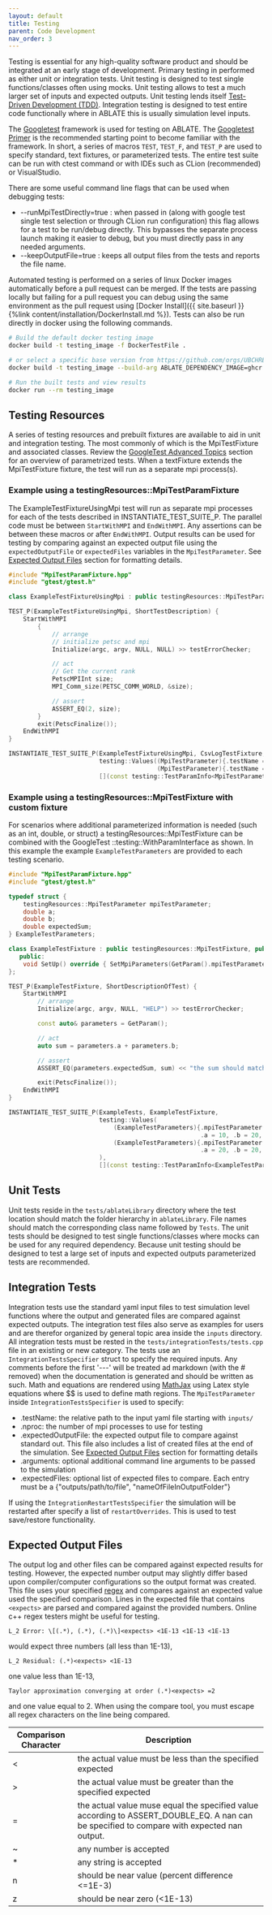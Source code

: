 ```yaml
---
layout: default
title: Testing
parent: Code Development
nav_order: 3
---
```


Testing is essential for any high-quality software product and should be integrated at an early stage of development. Primary testing in performed as either unit or integration tests.  Unit testing is designed to test single functions/classes often using mocks.  Unit testing allows to test a much larger set of inputs and expected outputs.  Unit testing lends itself [Test-Driven Development (TDD)](https://en.wikipedia.org/wiki/Test-driven_development).   Integration testing is designed to test entire code functionally where in ABLATE this is usually simulation level inputs.


The [Googletest](https://github.com/google/googletest) framework is used for testing on ABLATE.  The [Googletest Primer](https://google.github.io/googletest/primer.html) is the recommended starting point to become familiar with the framework.  In short, a series of macros `TEST`, `TEST_F`, and `TEST_P` are used to specify standard, text fixtures, or parameterized tests.  The entire test suite can be run with ctest command or with IDEs such as CLion (recommended) or VisualStudio.

There are some useful command line flags that can be used when debugging tests:
- \-\-runMpiTestDirectly=true : when passed in (along with google test single test selection or through CLion run configuration) this flag allows for a test to be run/debug directly.  This bypasses the separate process launch making it easier to debug, but you must directly pass in any needed arguments.
- \-\-keepOutputFile=true : keeps all output files from the tests and reports the file name.

Automated testing is performed on a series of linux Docker images automatically before a pull request can be merged.  If the tests are passing locally but failing for a pull request you can debug using the same environment as the pull request using [Docker Install]({{ site.baseurl }}{%link content/installation/DockerInstall.md %}).  Tests can also be run directly in docker using the following commands.

```bash
# Build the default docker testing image
docker build -t testing_image -f DockerTestFile .

# or select a specific base version from https://github.com/orgs/UBCHREST/packages?tab=packages&q=ablate-dependencies
docker build -t testing_image --build-arg ABLATE_DEPENDENCY_IMAGE=ghcr.io/ubchrest/ablate/ablate-dependencies-clang-index64:latest -f DockerTestFile .

# Run the built tests and view results
docker run --rm testing_image 

```

## Testing Resources
A series of testing resources and prebuilt fixtures are available to aid in unit and integration testing.  The most commonly of which is the MpiTestFixture and associated classes.  Review the [GoogleTest Advanced Topics](https://google.github.io/googletest/advanced.html#value-parameterized-tests) section for an overview of parametrized tests.  When a textFixture extends the MpiTestFixture fixture, the test will run as a separate mpi process(s).

### Example using a testingResources::MpiTestParamFixture
The ExampleTestFixtureUsingMpi test will run as separate mpi processes for each of the tests described in INSTANTIATE_TEST_SUITE_P. The parallel code must be between `StartWithMPI` and `EndWithMPI`.  Any assertions can be between these macros or after `EndWithMPI`.  Output results can be used for testing by comparing against an expected output file using the `expectedOutputFile` or `expectedFiles` variables in the `MpiTestParameter`.  See [Expected Output Files](#expected-output-files) section for formatting details.
```c++
#include "MpiTestParamFixture.hpp"
#include "gtest/gtest.h"

class ExampleTestFixtureUsingMpi : public testingResources::MpiTestParamFixture {};

TEST_P(ExampleTestFixtureUsingMpi, ShortTestDescription) {
    StartWithMPI
        {
            // arrange
            // initialize petsc and mpi
            Initialize(argc, argv, NULL, NULL) >> testErrorChecker;

            // act
            // Get the current rank
            PetscMPIInt size;
            MPI_Comm_size(PETSC_COMM_WORLD, &size);

            // assert
            ASSERT_EQ(2, size);
        }
        exit(PetscFinalize());
    EndWithMPI
}

INSTANTIATE_TEST_SUITE_P(ExampleTestFixtureUsingMpi, CsvLogTestFixture,
                         testing::Values((MpiTestParameter){.testName = "mpi test 1", .nproc = 2, .arguments = ""},
                                         (MpiTestParameter){.testName = "mpi test 2", .nproc = 3, .arguments = ""}),
                         [](const testing::TestParamInfo<MpiTestParameter> &info) { return info.param.getTestName(); });

```

### Example using a testingResources::MpiTestFixture with custom fixture
For scenarios where additional parameterized information is needed (such as an int, double, or struct) a testingResources::MpiTestFixture can be combined with the GoogleTest ::testing::WithParamInterface as shown.  In this example the example `ExampleTestParameters` are provided to each testing scenario.
```c++
#include "MpiTestParamFixture.hpp"
#include "gtest/gtest.h"

typedef struct {
    testingResources::MpiTestParameter mpiTestParameter;
    double a;
    double b;
    double expectedSum;
} ExampleTestParameters;

class ExampleTestFixture : public testingResources::MpiTestFixture, public ::testing::WithParamInterface<ExampleTestParameters> {
   public:
    void SetUp() override { SetMpiParameters(GetParam().mpiTestParameter); }
};

TEST_P(ExampleTestFixture, ShortDescriptionOfTest) {
    StartWithMPI
        // arrange
        Initialize(argc, argv, NULL, "HELP") >> testErrorChecker;

        const auto& parameters = GetParam();

        // act
        auto sum = parameters.a + parameters.b;

        // assert
        ASSERT_EQ(parameters.expectedSum, sum) << "the sum should match";

        exit(PetscFinalize());
    EndWithMPI
}

INSTANTIATE_TEST_SUITE_P(ExampleTests, ExampleTestFixture,
                         testing::Values(
                             (ExampleTestParameters){.mpiTestParameter = {.testName = "test 1", .nproc = 1, .arguments = ""},
                                                     .a = 10, .b = 20, .expectedSum = 30},
                             (ExampleTestParameters){.mpiTestParameter = {.testName = "test 2", .nproc = 1, .arguments = ""},
                                                     .a = 20, .b = 20, .expectedSum = 40}
                         ),
                         [](const testing::TestParamInfo<ExampleTestParameters>& info) { return info.param.mpiTestParameter.getTestName(); });

```

## Unit Tests
Unit tests reside in the `tests/ablateLibrary` directory where the test location should match the folder hierarchy in  `ablateLibrary`.  File names should match the corresponding class name followed by `Tests`.  The unit tests should be designed to test single functions/classes where mocks can be used for any required dependency.  Because unit testing should be designed to test a large set of inputs and expected outputs parameterized tests are recommended.

## Integration Tests
Integration tests use the standard yaml input files to test simulation level functions where the output and generated files are compared against expected outputs.  The integration test files also serve as examples for users and are therefor organized by general topic area inside the `inputs` directory.  All integration tests must be rested in the `tests/integrationTests/tests.cpp` file in an existing or new category.  The tests use an `IntegrationTestsSpecifier` struct to specify the required inputs. Any comments before the first '---' will be treated ad markdown (with the # removed) when the documentation is generated and should be written as such.  Math and equations are rendered using [MathJax](https://www.mathjax.org) using Latex style equations where $$ is used to define math regions.  The `MpiTestParameter` inside `IntegrationTestsSpecifier` is used to specify:

- .testName: the relative path to the input yaml file starting with `inputs/`
- .nproc: the number of mpi processes to use for testing
- .expectedOutputFile: the expected output file to compare against standard out.  This file also includes a list of created files at the end of the simulation. See [Expected Output Files](#expected-output-files) section for formatting details
- .arguments: optional additional command line arguments to be passed to the simulation
- .expectedFiles: optional list of expected files to compare.  Each entry must be a {"outputs/path/to/file", "nameOfFileInOutputFolder"}

If using the `IntegrationRestartTestsSpecifier` the simulation will be restarted after specify a list of `restartOverrides`.  This is used to test save/restore functionality.

## Expected Output Files
The output log and other files can be compared against expected results for testing.  However, the expected number output may slightly differ based upon compiler/computer configurations so the output format was created.  This file uses your specified [regex](https://www.cplusplus.com/reference/regex/) and compares against an expected value used the specified comparison.  Lines in the expected file that contains `<expects>` are parsed and compared against the provided numbers. Online c++ regex testers might be useful for testing.

```
L_2 Error: \[(.*), (.*), (.*)\]<expects> <1E-13 <1E-13 <1E-13
```
would expect three numbers (all less than 1E-13),

```
L_2 Residual: (.*)<expects> <1E-13
```
one value less than 1E-13,

```
Taylor approximation converging at order (.*)<expects> =2
```
and one value equal to 2.  When using the compare tool, you must escape all regex characters on the line being compared.

| Comparison Character | Description                                                                                                                                |
|----------------------|--------------------------------------------------------------------------------------------------------------------------------------------|
| <                    | the actual value must be less than the specified expected                                                                                  |
| >                    | the actual value must be greater than the specified expected                                                                               |
| =                    | the actual value muse equal the specified value according to ASSERT_DOUBLE_EQ. A nan can be specified to compare with expected nan output. |
| ~                    | any number is accepted                                                                                                                     |
| *                    | any string is accepted                                                                                                                     |
| n                    | should be near value (percent difference <=1E-3)                                                                                           |
| z                    | should be near zero (<1E-13)                                                                                                               |